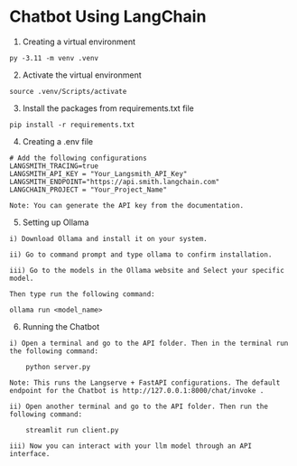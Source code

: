 # Chatbot Using LangChain

1) Creating a virtual environment

```
py -3.11 -m venv .venv
```

2) Activate the virtual environment

```
source .venv/Scripts/activate
```

3) Install the packages from requirements.txt file

```
pip install -r requirements.txt
```

4) Creating a .env file

```
# Add the following configurations
LANGSMITH_TRACING=true
LANGSMITH_API_KEY = "Your_Langsmith_API_Key"
LANGSMITH_ENDPOINT="https://api.smith.langchain.com"
LANGCHAIN_PROJECT = "Your_Project_Name"

Note: You can generate the API key from the documentation.

```

5) Setting up Ollama

```
i) Download Ollama and install it on your system.
```

```
ii) Go to command prompt and type ollama to confirm installation.
```

```
iii) Go to the models in the Ollama website and Select your specific model.

Then type run the following command:

ollama run <model_name>
```

6) Running the Chatbot

```
i) Open a terminal and go to the API folder. Then in the terminal run the following command:

    python server.py

Note: This runs the Langserve + FastAPI configurations. The default endpoint for the Chatbot is http://127.0.0.1:8000/chat/invoke .
```

```
ii) Open another terminal and go to the API folder. Then run the following command:

    streamlit run client.py
```

```
iii) Now you can interact with your llm model through an API interface.
```

